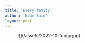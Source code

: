 ```yaml
---
title: 'Every family'
author: 'Noam Sain'
layout: post
---
```


<figure class="wp-block-image size-full">![](/assets/2022-10-funny.jpg)</figure>